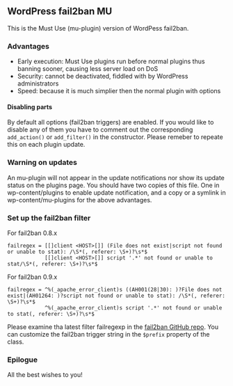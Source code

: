 ## WordPress fail2ban MU

This is the Must Use (mu-plugin) version of WordPess fail2ban.

### Advantages

- Early execution: Must Use plugins run before normal plugins thus banning sooner, causing less server load on DoS
- Security: cannot be deactivated, fiddled with by WordPress administrators
- Speed: because it is much simplier then the normal plugin with options

#### Disabling parts

By default all options (fail2ban triggers) are enabled. If you would like to disable any of them
you have to comment out the corresponding `add_action()` or `add_filter()` in the constructor.
Please remeber to repeate this on each plugin update.

### Warning on updates

An mu-plugin will not appear in the update notifications nor show its update status on the plugins page.
You should have two copies of this file. One in wp-content/plugins to enable update notification,
and a copy or a symlink in wp-content/mu-plugins for the above advantages.

### Set up the fail2ban filter

For fail2ban 0.8.x

```
failregex = [[]client <HOST>[]] (File does not exist|script not found or unable to stat): /\S*(, referer: \S+)?\s*$
            [[]client <HOST>[]] script '.*' not found or unable to stat/\S*(, referer: \S+)?\s*$
```

For fail2ban 0.9.x

```
failregex = ^%(_apache_error_client)s ((AH001(28|30): )?File does not exist|(AH01264: )?script not found or unable to stat): /\S*(, referer: \S+)?\s*$
            ^%(_apache_error_client)s script '.*' not found or unable to stat(, referer: \S+)?\s*$

```

Please examine tha latest filter failregexp in the
[fail2ban GitHub repo](https://github.com/fail2ban/fail2ban/blob/master/config/filter.d).
You can customize the fail2ban trigger string in the `$prefix` property of the class.

### Epilogue

All the best wishes to you!
